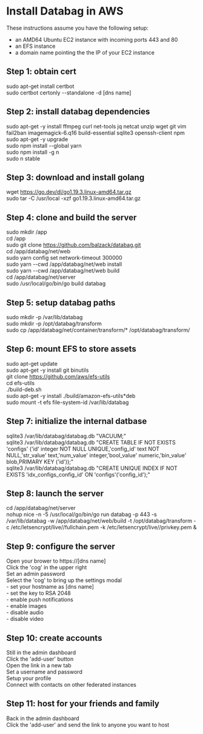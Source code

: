# Install Databag in AWS

These instructions assume you have the following setup:
  - an AMD64 Ubuntu EC2 instance with incoming ports 443 and 80<br/>
  - an EFS instance<br/>
  - a domain name pointing the the IP of your EC2 instance<br/>

## Step 1: obtain cert
  sudo apt-get install certbot<br/>
  sudo certbot certonly --standalone -d [dns name]<br/>

## Step 2: install databag dependencies
  sudo apt-get -y install ffmpeg curl net-tools jq netcat unzip wget git vim fail2ban imagemagick-6.q16 build-essential sqlite3 openssh-client npm<br/>
  sudo apt-get -y upgrade<br/>
  sudo npm install --global yarn<br/>
  sudo npm install -g n<br/>
  sudo n stable<br/>

## Step 3: download and install golang
  wget https://go.dev/dl/go1.19.3.linux-amd64.tar.gz<br/>
  sudo tar -C /usr/local -xzf go1.19.3.linux-amd64.tar.gz<br/>

## Step 4: clone and build the server
  sudo mkdir /app<br/>
  cd /app<br/>
  sudo git clone https://github.com/balzack/databag.git<br/>
  cd /app/databag/net/web<br/>
  sudo yarn config set network-timeout 300000<br/>
  sudo yarn --cwd /app/databag/net/web install<br/>
  sudo yarn --cwd /app/databag/net/web build<br/>
  cd /app/databag/net/server<br/>
  sudo /usr/local/go/bin/go build databag<br/>
  
## Step 5: setup databag paths
  sudo mkdir -p /var/lib/databag<br/>
  sudo mkdir -p /opt/databag/transform<br/>
  sudo cp /app/databag/net/container/transform/* /opt/databag/transform/<br/>

## Step 6: mount EFS to store assets
  sudo apt-get update<br/>
  sudo apt-get -y install git binutils<br/>
  git clone https://github.com/aws/efs-utils<br/>
  cd efs-utils<br/>
  ./build-deb.sh<br/>
  sudo apt-get -y install ./build/amazon-efs-utils*deb<br/>
  sudo mount -t efs file-system-id /var/lib/databag<br/>

## Step 7: initialize the internal datbase
  sqlite3 /var/lib/databag/databag.db "VACUUM;"<br/>
  sqlite3 /var/lib/databag/databag.db "CREATE TABLE IF NOT EXISTS 'configs' ('id' integer NOT NULL UNIQUE,'config_id' text NOT NULL,'str_value' text,'num_value' integer,'bool_value' numeric,'bin_value' blob,PRIMARY KEY ('id'));"<br/>
  sqlite3 /var/lib/databag/databag.db "CREATE UNIQUE INDEX IF NOT EXISTS 'idx_configs_config_id' ON 'configs'('config_id');"<br/>

## Step 8: launch the server
  cd /app/databag/net/server<br/>
  nohup nice -n -5 /usr/local/go/bin/go run databag -p 443 -s /var/lib/databag -w /app/databag/net/web/build -t /opt/databag/transform -c /etc/letsencrypt/live/<dns name>/fullchain.pem -k /etc/letsencrypt/live/<dns name>/privkey.pem &<br/>

## Step 9: configure the server
  Open your brower to https://[dns name]<br/>
  Click the 'cog' in the upper right<br/>
  Set an admin password<br/>
  Select the 'cog' to bring up the settings modal<br/>
    - set your hostname as [dns name]<br/>
    - set the key to RSA 2048<br/>
    - enable push notifications<br/>
    - enable images<br/>
    - disable audio<br/>
    - disable video<br/>

## Step 10: create accounts
  Still in the admin dashboard<br/>
  Click the 'add-user' button<br/>
  Open the link in a new tab<br/>
  Set a username and password<br/>
  Setup your profile<br/>
  Connect with contacts on other federated instances<br/>

## Step 11: host for your friends and family
  Back in the admin dashboard<br/>
  Click the 'add-user' and send the link to anyone you want to host<br/>


